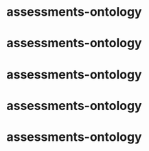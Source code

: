 # assessments-ontology
# assessments-ontology
# assessments-ontology
# assessments-ontology
# assessments-ontology
